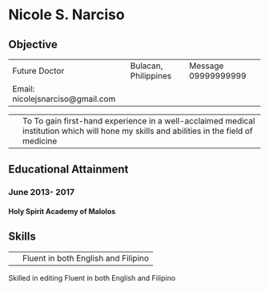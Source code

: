 <HTML> 
<HEAD> 
</HEAD>
<H1>Nicole S. Narciso</H1> 
<TABLE WIDTH=”100%”> 
<TF><TD ALIGN=”left”>Future Doctor</TD> 
<TF><TD ALIGN=”left”>Bulacan, Philippines</TD> 
<TD ALIGN=”right”>Message 09999999999</TD></TR> 
</TD></TR> 
<TD ALIGN=”right”>Email: nicolejsnarciso@gmail.com</TD></TR> 
<H2>Objective</H2> 
<TABLE><TR><TD>&nbsp;</TD> 
<TD>To To gain first-hand experience in a well-acclaimed medical institution which will hone my skills and abilities in the field of medicine</TD></TR></TABLE> 
<H2>Educational Attainment</H2> 
<H3>June 2013- 2017</H3> 
<H4>Holy Spirit Academy of Malolos</H4>
<TABLE><TR><TD>&nbsp;</TD>  
<H2>Skills</H2> 
<TD>Fluent in both English and Filipino</TD></TR></TABLE>
<TD>Skilled in editing</TD></TR></TABLE>
<TD></TD></TR></TABLE>
<TD>Fluent in both English and Filipino</TD></TR></TABLE>

</HTML>

